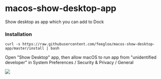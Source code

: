 # macos-show-desktop-app
Show desktop as app which you can add to Dock


### Installation

`curl -s https://raw.githubusercontent.com/feegloo/macos-show-desktop-app/master/install | bash`

Open "Show Desktop" app, then allow macOS to run app from "unidentified developer" in System Preferences / Security & Privacy / General

![](https://www.macworld.co.uk/cmsdata/features/3669596/how_to_open_mac_app_unidentified_developer_780.jpg)
